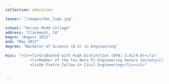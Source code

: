 ```yaml
---
collection: education

teaser: "/images/hmc_logo.jpg"

school: "Harvey Mudd College"
address: "Claremont, CA"
begin: "August 2013"
end: "May 2017"
degree: "Bachelor of Science (B.S) in Engineering"

misc: "<ul><li>Graduated with High Distinction (GPA: 3.81/4.0)</li>
           <li>Member of the Tau Beta Pi Engineering Honors Society</li>
           <li>De Pietro fellow in Civil Engineering</li></ul>"


---
```

